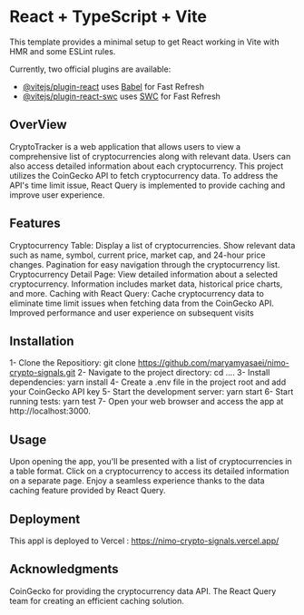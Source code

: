 # React + TypeScript + Vite

This template provides a minimal setup to get React working in Vite with HMR and some ESLint rules.

Currently, two official plugins are available:

- [@vitejs/plugin-react](https://github.com/vitejs/vite-plugin-react/blob/main/packages/plugin-react/README.md) uses [Babel](https://babeljs.io/) for Fast Refresh
- [@vitejs/plugin-react-swc](https://github.com/vitejs/vite-plugin-react-swc) uses [SWC](https://swc.rs/) for Fast Refresh

## OverView
CryptoTracker is a web application that allows users to view a comprehensive list of cryptocurrencies along with relevant data. Users can also access detailed information about each cryptocurrency. This project utilizes the CoinGecko API to fetch cryptocurrency data. To address the API's time limit issue, React Query is implemented to provide caching and improve user experience.

 ## Features
Cryptocurrency Table:
Display a list of cryptocurrencies.
Show relevant data such as name, symbol, current price, market cap, and 24-hour price changes.
Pagination for easy navigation through the cryptocurrency list.
Cryptocurrency Detail Page:
View detailed information about a selected cryptocurrency.
Information includes market data, historical price charts, and more.
Caching with React Query:
Cache cryptocurrency data to eliminate time limit issues when fetching data from the CoinGecko API.
Improved performance and user experience on subsequent visits

## Installation
 1- Clone the Repositiory: git clone https://github.com/maryamyasaei/nimo-crypto-signals.git
 2- Navigate to the project directory:  cd ....
 3- Install dependencies: yarn install
 4- Create a .env file in the project root and add your CoinGecko API key 
 5- Start the development server: yarn start
 6- Start running tests: yarn test
 7- Open your web browser and access the app at http://localhost:3000.

## Usage
Upon opening the app, you'll be presented with a list of cryptocurrencies in a table format.
Click on a cryptocurrency to access its detailed information on a separate page.
Enjoy a seamless experience thanks to the data caching feature provided by React Query.

## Deployment
This appl is deployed to Vercel : https://nimo-crypto-signals.vercel.app/

## Acknowledgments
CoinGecko for providing the cryptocurrency data API.
The React Query team for creating an efficient caching solution.


